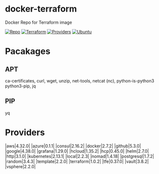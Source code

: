 # docker-terraform
Docker Repo for Terraform image

[![Repo](https://img.shields.io/static/v1?style=for-the-badge&logo=github&logoColor=white&label=tag&message=1.1.9-2022-08-28&color=blue)](https://github.com/DonBower/docker-terraform)
[![Terraform](https://img.shields.io/static/v1?style=for-the-badge&logo=terraform&logoColor=white&label=version&message=1.1.9&color=blue)](https://www.terraform.io/)
[![Providers](https://img.shields.io/static/v1?style=for-the-badge&logo=terraform&logoColor=white&label=terraform-providers&message=21&color=blue)](https://releases.hashicopr.com)
[![Ubuntu](https://img.shields.io/static/v1?style=for-the-badge&logo=ubuntu&logoColor=white&label=ubuntu&message=20.04_LTS&color=blue)](https://ubuntu.com/download/server)

# Pacakages
## APT
ca-certificates, curl, wget, unzip, net-tools, netcat (nc), python-is-python3 python3-pip, jq

## PIP
yq

# Providers
|aws|4.32.0|
|azure|0.1.1|
|consul|2.16.2|
|docker|2.7.2|
|github|5.3.0|
|google|4.38.0|
|grafana|1.29.0|
|hcloud|1.35.2|
|hcp|0.45.0|
|helm|2.7.0|
|http|3.1.0|
|kubernetes|2.13.1|
|local|2.2.3|
|nomad|1.4.18|
|postgresql|1.7.2|
|random|3.4.3|
|template|2.2.0|
|terraform|1.0.2|
|tfe|0.37.0|
|vault|3.8.2|
|vsphere|2.2.0|
